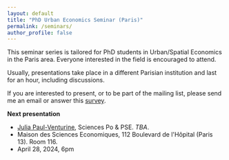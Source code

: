 ```yaml
---
layout: default
title: "PhD Urban Economics Seminar (Paris)"
permalink: /seminars/
author_profile: false
---
```


This seminar series is tailored for PhD students in Urban/Spatial Economics in the Paris area. Everyone interested in the field is encouraged to attend.

Usually, presentations take place in a different Parisian institution and last for an hour, including discussions. 

If you are interested to present, or to be part of the mailing list, please send me an email or answer this [survey](https://docs.google.com/forms/d/e/1FAIpQLSfRDyL9Ebda-JTi6Mq0GqPel6g5KH605jW9gQgIT8mLQv3gww/viewform).

**Next presentation**

- [Julia Paul-Venturine](https://julia-paulventurine.github.io), Sciences Po & PSE. *TBA*. 
- Maison des Sciences Economiques, 112 Boulevard de l'Hôpital (Paris 13). Room 116.
- April 28, 2024, 6pm 

